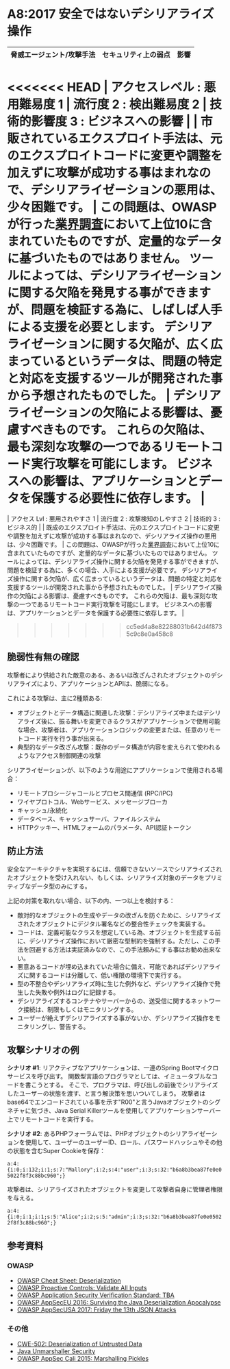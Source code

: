 # A8:2017 安全ではないデシリアライズ操作

| 脅威エージェント/攻撃手法 | セキュリティ上の弱点           | 影響               |
| -- | -- | -- |
<<<<<<< HEAD
| アクセスレベル : 悪用難易度 1 | 流行度 2 : 検出難易度 2 | 技術的影響度 3 : ビジネスへの影響 |
| 市販されているエクスプロイト手法は、元のエクスプロイトコードに変更や調整を加えずに攻撃が成功する事はまれなので、デシリアライゼーションの悪用は、少々困難です。 | この問題は、OWASPが行った[業界調査](https://owasp.blogspot.com/2017/08/owasp-top-10-2017-project-update.html)において上位10に含まれていたものですが、定量的なデータに基づいたものではありません。 ツールによっては、デシリアライゼーションに関する欠陥を発見する事ができますが、問題を検証する為に、しばしば人手による支援を必要とします。 デシリアライゼーションに関する欠陥が、広く広まっているというデータは、問題の特定と対応を支援するツールが開発された事から予想されたものでした。 | デシリアライゼーションの欠陥による影響は、憂慮すべきものです。 これらの欠陥は、最も深刻な攻撃の一つであるリモートコード実行攻撃を可能にします。 ビジネスへの影響は、アプリケーションとデータを保護する必要性に依存します。 |
=======
| アクセス Lvl : 悪用されやすさ 1 | 流行度 2 : 攻撃検知のしやすさ 2 | 技術的 3 : ビジネス的 |
| 既成のエクスプロイト手法は、元のエクスプロイトコードに変更や調整を加えずに攻撃が成功する事はまれなので、デシリアライズ操作の悪用は、少々困難です。 | この問題は、OWASPが行った[業界調査](https://owasp.blogspot.com/2017/08/owasp-top-10-2017-project-update.html)において上位10に含まれていたものですが、定量的なデータに基づいたものではありません。 ツールによっては、デシリアライズ操作に関する欠陥を発見する事ができますが、問題を検証する為に、多くの場合、人手による支援が必要です。 デシリアライズ操作に関する欠陥が、広く広まっているというデータは、問題の特定と対応を支援するツールが開発された事から予想されたものでした。 | デシリアライズ操作の欠陥による影響は、憂慮すべきものです。 これらの欠陥は、最も深刻な攻撃の一つであるリモートコード実行攻撃を可能にします。 ビジネスへの影響は、アプリケーションとデータを保護する必要性に依存します。 |
>>>>>>> cc5ed4a8e82288031b642d4f8735c9c8e0a458c8

## 脆弱性有無の確認

攻撃者により供給された敵意のある、あるいは改ざんされたオブジェクトのデシリアライズにより、アプリケーションとAPIは、脆弱になる。

これによる攻撃は、主に2種類ある:

* オブジェクトとデータ構造に関連した攻撃：デシリアライズ中またはデシリアライズ後に、振る舞いを変更できるクラスがアプリケーションで使用可能な場合、攻撃者は、アプリケーションロジックの変更または、任意のリモートコード実行を行う事が出来る。
* 典型的なデータ改ざん攻撃：既存のデータ構造が内容を変えられて使われるようなアクセス制御関連の攻撃

シリアライゼーションが、以下のような用途にアプリケーションで使用される場合：

* リモートプロシージャコールとプロセス間通信 (RPC/IPC)
* ワイヤプロトコル、Webサービス、メッセージブローカ
* キャッシュ/永続化
* データベース、キャッシュサーバ、ファイルシステム
* HTTPクッキー、HTMLフォームのパラメータ、API認証トークン

## 防止方法

安全なアーキテクチャを実現するには、信頼できないソースでシリアライズされたオブジェクトを受け入れない、もしくは、シリアライズ対象のデータをプリミティブなデータ型のみにする。

上記の対策を取れない場合、以下の内、一つ以上を検討する：

* 敵対的なオブジェクトの生成やデータの改ざんを防ぐために、シリアライズされたオブジェクトにデジタル署名などの整合性チェックを実装する。
* コードは、定義可能なクラスを想定している為、オブジェクトを生成する前に、デシリアライズ操作において厳密な型制約を強制する。ただし、この手法を回避する方法は実証済みなので、この手法頼みにする事はお勧め出来ない。
* 悪意あるコードが埋め込まれていた場合に備え、可能であればデシリアライズに関するコードは分離して、低い権限の環境下で実行する。
* 型の不整合やデシリアライズ時に生じた例外など、デシリアライズ操作で発生した失敗や例外はログに記録する。
* デシリアライズするコンテナやサーバーからの、送受信に関するネットワーク接続は、制限もしくはモニタリングする。
* ユーザーが絶えずデシリアライズする事がないか、デシリアライズ操作をモニタリングし、警告する。


## 攻撃シナリオの例

**シナリオ #1**: リアクティブなアプリケーションは、一連のSpring Bootマイクロサービスを呼び出す。
関数型言語のプログラマとしては、イミュータブルなコードを書こうとする。
そこで、プログラマは、呼び出しの前後でシリアライズしたユーザーの状態を渡す、と言う解決策を思いついてしまう。
攻撃者は base64でエンコードされている事を示す"R00"と言うJavaオブジェクトのシグネチャに気づき、Java Serial Killerツールを使用してアプリケーションサーバー上でリモートコードを実行する。

**シナリオ #2**: あるPHPフォーラムでは、PHPオブジェクトのシリアライゼーションを使用して、ユーザーのユーザーID、ロール、パスワードハッシュやその他の状態を含むSuper Cookieを保存：

`a:4:{i:0;i:132;i:1;s:7:"Mallory";i:2;s:4:"user";i:3;s:32:"b6a8b3bea87fe0e05022f8f3c88bc960";}`

攻撃者は、シリアライズされたオブジェクトを変更して攻撃者自身に管理者権限を与える。

`a:4:{i:0;i:1;i:1;s:5:"Alice";i:2;s:5:"admin";i:3;s:32:"b6a8b3bea87fe0e05022f8f3c88bc960";}`

## 参考資料

### OWASP

* [OWASP Cheat Sheet: Deserialization](https://www.owasp.org/index.php/Deserialization_Cheat_Sheet)
* [OWASP Proactive Controls: Validate All Inputs](https://www.owasp.org/index.php/OWASP_Proactive_Controls#4:_Validate_All_Inputs)
* [OWASP Application Security Verification Standard: TBA](https://www.owasp.org/index.php/Category:OWASP_Application_Security_Verification_Standard_Project#tab=Home)
* [OWASP AppSecEU 2016: Surviving the Java Deserialization Apocalypse](https://speakerdeck.com/pwntester/surviving-the-java-deserialization-apocalypse)
* [OWASP AppSecUSA 2017: Friday the 13th JSON Attacks](https://speakerdeck.com/pwntester/friday-the-13th-json-attacks)

### その他

* [CWE-502: Deserialization of Untrusted Data](https://cwe.mitre.org/data/definitions/502.html)
* [Java Unmarshaller Security](https://github.com/mbechler/marshalsec)
* [OWASP AppSec Cali 2015: Marshalling Pickles](http://frohoff.github.io/appseccali-marshalling-pickles/)
